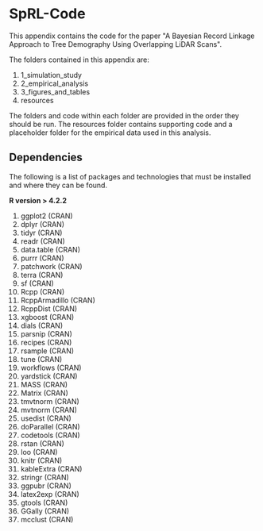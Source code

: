 # SpRL-Code
This appendix contains the code for the paper "A Bayesian Record Linkage Approach to Tree Demography Using Overlapping LiDAR Scans".

The folders contained in this appendix are:

1. 1_simulation_study
2. 2_empirical_analysis
3. 3_figures_and_tables
4. resources

The folders and code within each folder are provided in the order they should be run. The resources folder contains supporting code and a placeholder folder for the empirical data used in this analysis.

## Dependencies

The following is a list of packages and technologies that must be installed and where they can be found.

**R version > 4.2.2**

1. ggplot2 (CRAN)
2. dplyr (CRAN)
3. tidyr (CRAN)
4. readr (CRAN)
5. data.table (CRAN)
6. purrr (CRAN)
7. patchwork (CRAN)
8. terra (CRAN)
9. sf (CRAN)
10. Rcpp (CRAN)
11. RcppArmadillo (CRAN)
12. RcppDist (CRAN)
13. xgboost (CRAN)
14. dials (CRAN)
15. parsnip (CRAN)
16. recipes (CRAN)
17. rsample (CRAN)
18. tune (CRAN)
19. workflows (CRAN)
20. yardstick (CRAN)
21. MASS (CRAN)
22. Matrix (CRAN)
23. tmvtnorm (CRAN)
24. mvtnorm (CRAN)
25. usedist (CRAN)
26. doParallel (CRAN)
27. codetools (CRAN)
28. rstan (CRAN)
29. loo (CRAN)
30. knitr (CRAN)
31. kableExtra (CRAN)
32. stringr (CRAN)
33. ggpubr (CRAN)
34. latex2exp (CRAN)
35. gtools (CRAN)
36. GGally (CRAN)
37. mcclust (CRAN)
